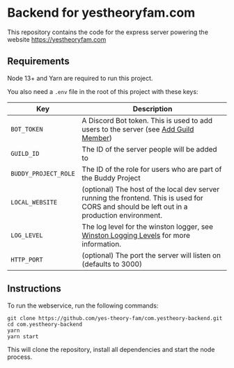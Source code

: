 # Backend for yestheoryfam.com

This repository contains the code for the express server powering the website https://yestheoryfam.com

## Requirements

Node 13+ and Yarn are required to run this project.

You also need a `.env` file in the root of this project with these keys:

| Key                  | Description                                                                                                                                                    |
| -------------------- | -------------------------------------------------------------------------------------------------------------------------------------------------------------- |
| `BOT_TOKEN`          | A Discord Bot token. This is used to add users to the server (see [Add Guild Member](https://discordapp.com/developers/docs/resources/guild#add-guild-member)) |
| `GUILD_ID`           | The ID of the server people will be added to                                                                                                                   |
| `BUDDY_PROJECT_ROLE` | The ID of the role for users who are part of the Buddy Project                                                                                                 |
| `LOCAL_WEBSITE`      | (optional) The host of the local dev server running the frontend. This is used for CORS and should be left out in a production environment.                    |
| `LOG_LEVEL`          | The log level for the winston logger, see [Winston Logging Levels](https://github.com/winstonjs/winston#logging-levels) for more information.                  |
| `HTTP_PORT`          | (optional) The port the server will listen on (defaults to 3000)                                                                                               |

## Instructions

To run the webservice, run the following commands:

```
git clone https://github.com/yes-theory-fam/com.yestheory-backend.git
cd com.yestheory-backend
yarn
yarn start
```

This will clone the repository, install all dependencies and start the node process.
